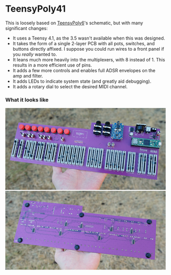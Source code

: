 # TeensyPoly41

This is loosely based on [TeensyPoly6](https://github.com/albnys/TeensyPoly6)'s schematic, but with many significant changes:

* It uses a Teensy 4.1, as the 3.5 wasn't available when this was designed.
* It takes the form of a single 2-layer PCB with all pots, switches, and buttons directly affixed. I suppose you could run wires to a front panel if you *really* wanted to.
* It leans much more heavily into the multiplexers, with 8 instead of 1. This results in a more efficient use of pins. 
* It adds a few more controls and enables full ADSR envelopes on the amp and filter.
* It adds LEDs to indicate system state (and greatly aid debugging).
* It adds a rotary dial to select the desired MIDI channel.

### What it looks like
![TeensyPoly41 top view](/doc/teensypoly41_revA_top.jpg)
![TeensyPoly41 bottom view](/doc/teensypoly41_revA_bottom.jpg)
